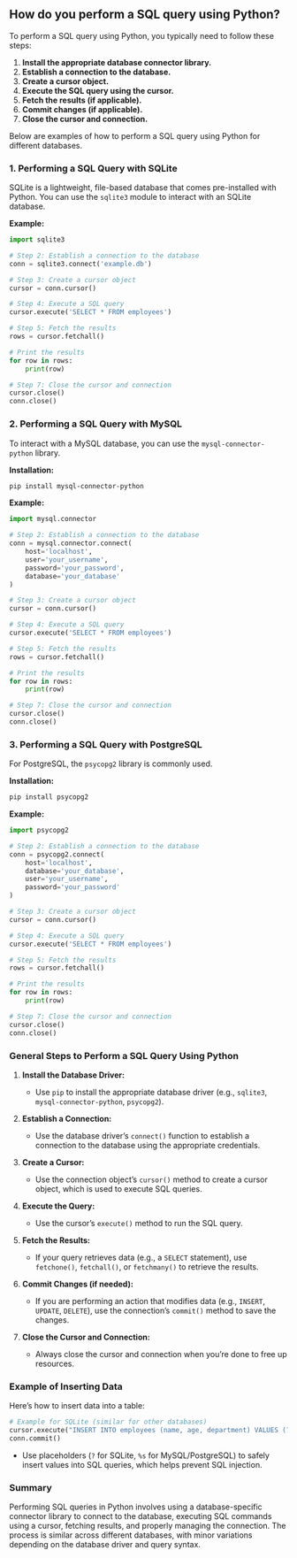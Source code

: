 ## How do you perform a SQL query using Python?


To perform a SQL query using Python, you typically need to follow these steps:

1. **Install the appropriate database connector library.**
2. **Establish a connection to the database.**
3. **Create a cursor object.**
4. **Execute the SQL query using the cursor.**
5. **Fetch the results (if applicable).**
6. **Commit changes (if applicable).**
7. **Close the cursor and connection.**

Below are examples of how to perform a SQL query using Python for different databases.

### 1. **Performing a SQL Query with SQLite**

SQLite is a lightweight, file-based database that comes pre-installed with Python. You can use the `sqlite3` module to interact with an SQLite database.

**Example:**

```python
import sqlite3

# Step 2: Establish a connection to the database
conn = sqlite3.connect('example.db')

# Step 3: Create a cursor object
cursor = conn.cursor()

# Step 4: Execute a SQL query
cursor.execute('SELECT * FROM employees')

# Step 5: Fetch the results
rows = cursor.fetchall()

# Print the results
for row in rows:
    print(row)

# Step 7: Close the cursor and connection
cursor.close()
conn.close()
```

### 2. **Performing a SQL Query with MySQL**

To interact with a MySQL database, you can use the `mysql-connector-python` library.

**Installation:**

```bash
pip install mysql-connector-python
```

**Example:**

```python
import mysql.connector

# Step 2: Establish a connection to the database
conn = mysql.connector.connect(
    host='localhost',
    user='your_username',
    password='your_password',
    database='your_database'
)

# Step 3: Create a cursor object
cursor = conn.cursor()

# Step 4: Execute a SQL query
cursor.execute('SELECT * FROM employees')

# Step 5: Fetch the results
rows = cursor.fetchall()

# Print the results
for row in rows:
    print(row)

# Step 7: Close the cursor and connection
cursor.close()
conn.close()
```

### 3. **Performing a SQL Query with PostgreSQL**

For PostgreSQL, the `psycopg2` library is commonly used.

**Installation:**

```bash
pip install psycopg2
```

**Example:**

```python
import psycopg2

# Step 2: Establish a connection to the database
conn = psycopg2.connect(
    host='localhost',
    database='your_database',
    user='your_username',
    password='your_password'
)

# Step 3: Create a cursor object
cursor = conn.cursor()

# Step 4: Execute a SQL query
cursor.execute('SELECT * FROM employees')

# Step 5: Fetch the results
rows = cursor.fetchall()

# Print the results
for row in rows:
    print(row)

# Step 7: Close the cursor and connection
cursor.close()
conn.close()
```

### General Steps to Perform a SQL Query Using Python

1. **Install the Database Driver:**
   - Use `pip` to install the appropriate database driver (e.g., `sqlite3`, `mysql-connector-python`, `psycopg2`).

2. **Establish a Connection:**
   - Use the database driver’s `connect()` function to establish a connection to the database using the appropriate credentials.

3. **Create a Cursor:**
   - Use the connection object’s `cursor()` method to create a cursor object, which is used to execute SQL queries.

4. **Execute the Query:**
   - Use the cursor’s `execute()` method to run the SQL query.

5. **Fetch the Results:**
   - If your query retrieves data (e.g., a `SELECT` statement), use `fetchone()`, `fetchall()`, or `fetchmany()` to retrieve the results.

6. **Commit Changes (if needed):**
   - If you are performing an action that modifies data (e.g., `INSERT`, `UPDATE`, `DELETE`), use the connection’s `commit()` method to save the changes.

7. **Close the Cursor and Connection:**
   - Always close the cursor and connection when you’re done to free up resources.

### Example of Inserting Data

Here’s how to insert data into a table:

```python
# Example for SQLite (similar for other databases)
cursor.execute("INSERT INTO employees (name, age, department) VALUES (?, ?, ?)", ("John Doe", 30, "HR"))
conn.commit()
```

- Use placeholders (`?` for SQLite, `%s` for MySQL/PostgreSQL) to safely insert values into SQL queries, which helps prevent SQL injection.

### Summary

Performing SQL queries in Python involves using a database-specific connector library to connect to the database, executing SQL commands using a cursor, fetching results, and properly managing the connection. The process is similar across different databases, with minor variations depending on the database driver and query syntax.